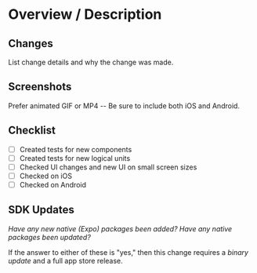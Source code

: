 # Overview / Description

## Changes

List change details and why the change was made.

## Screenshots

Prefer animated GIF or MP4 -- Be sure to include both iOS and Android.

## Checklist

- [ ] Created tests for new components
- [ ] Created tests for new logical units
- [ ] Checked UI changes and new UI on small screen sizes
- [ ] Checked on iOS
- [ ] Checked on Android

## SDK Updates

_Have any new native (Expo) packages been added?_
_Have any native packages been updated?_

If the answer to either of these is "yes," then this change requires a _binary update_ and a full app store release.
